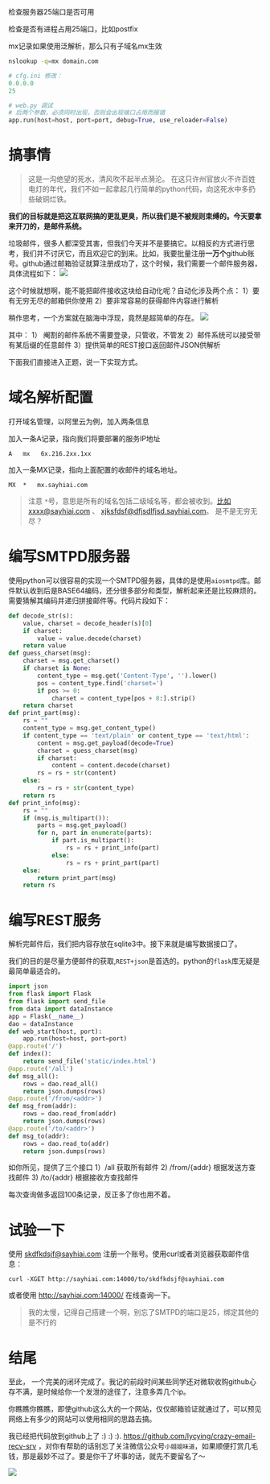 检查服务器25端口是否可用

检查是否有进程占用25端口，比如postfix

mx记录如果使用泛解析，那么只有子域名mx生效


```sh
nslookup -q=mx domain.com
```

```python
# cfg.ini 修改：
0.0.0.0
25

# web.py 调试
# 后两个参数，必须同时出现，否则会出现端口占用而报错
app.run(host=host, port=port, debug=True, use_reloader=False)
```

# 搞事情

>这是一沟绝望的死水，清风吹不起半点漪沦。 在这只许州官放火不许百姓电灯的年代，我们不如一起拿起几行简单的python代码，向这死水中多扔些破铜烂铁。

**我们的目标就是把这互联网搞的更乱更臭，所以我们是不被规则束缚的。今天要拿来开刀的，是邮件系统。**

垃圾邮件，很多人都深受其害，但我们今天并不是要搞它。以相反的方式进行思考，我们并不讨厌它，而且欢迎它的到来。比如，我要批量注册**一万个**github账号。github通过邮箱验证就算注册成功了，这个时候，我们需要一个邮件服务器，具体流程如下：
![](media/15338909023224.jpg)


这个时候就想啊，能不能把邮件接收这块给自动化呢？自动化涉及两个点：
1）要有无穷无尽的邮箱供你使用
2）要非常容易的获得邮件内容进行解析

稍作思考，一个方案就在脑海中浮现，竟然是超简单的存在。
![](media/15338909254129.jpg)

其中：
1） 阉割的邮件系统不需要登录，只管收，不管发
2）邮件系统可以接受带有某后缀的任意邮件
3）提供简单的REST接口返回邮件JSON供解析

下面我们直接进入正题，说一下实现方式。

# 域名解析配置
打开域名管理，以阿里云为例，加入两条信息

加入一条A记录，指向我们将要部署的服务IP地址
```
A	mx	 6x.216.2xx.1xx
```

加入一条MX记录，指向上面配置的收邮件的域名地址。
```
MX	*	mx.sayhiai.com
```

> 注意 `*`号，意思是所有的域名包括二级域名等，都会被收到。比如xxxx@sayhiai.com 、 xjksfdsf@dfjsdlfjsd.sayhiai.com。
> 是不是无穷无尽？

# 编写SMTPD服务器

使用python可以很容易的实现一个SMTPD服务器，具体的是使用`aiosmtpd`库。邮件默认收到后是BASE64编码，还分很多部分和类型，解析起来还是比较麻烦的。需要猜解其编码并递归拼接邮件等。代码片段如下：
```python
def decode_str(s):
    value, charset = decode_header(s)[0]
    if charset:
        value = value.decode(charset)
    return value
def guess_charset(msg):
    charset = msg.get_charset()
    if charset is None:
        content_type = msg.get('Content-Type', '').lower()
        pos = content_type.find('charset=')
        if pos >= 0:
            charset = content_type[pos + 8:].strip()
    return charset
def print_part(msg):
    rs = ""
    content_type = msg.get_content_type()
    if content_type == 'text/plain' or content_type == 'text/html':
        content = msg.get_payload(decode=True)
        charset = guess_charset(msg)
        if charset:
            content = content.decode(charset)
        rs = rs + str(content)
    else:
        rs = rs + str(content_type)
    return rs
def print_info(msg):
    rs = ""
    if (msg.is_multipart()):
        parts = msg.get_payload()
        for n, part in enumerate(parts):
            if part.is_multipart():
                rs = rs + print_info(part)
            else:
                rs = rs + print_part(part)
    else:
        return print_part(msg)
    return rs
```

# 编写REST服务

解析完邮件后，我们把内容存放在sqlite3中。接下来就是编写数据接口了。

我们的目的是尽量方便邮件的获取,`REST+json`是首选的。python的`flask`库无疑是最简单最适合的。

```python
import json
from flask import Flask
from flask import send_file
from data import dataInstance
app = Flask(__name__)
dao = dataInstance
def web_start(host, port):
    app.run(host=host, port=port)
@app.route('/')
def index():
    return send_file('static/index.html')
@app.route('/all')
def msg_all():
    rows = dao.read_all()
    return json.dumps(rows)
@app.route('/from/<addr>')
def msg_from(addr):
    rows = dao.read_from(addr)
    return json.dumps(rows)
@app.route('/to/<addr>')
def msg_to(addr):
    rows = dao.read_to(addr)
    return json.dumps(rows)
```
如你所见，提供了三个接口
1）/all  获取所有邮件
2) /from/{addr} 根据发送方查找邮件
3) /to/{addr} 根据接收方查找邮件

每次查询做多返回100条记录，反正多了你也用不着。

# 试验一下
使用 skdfkdsjf@sayhiai.com 注册一个账号。使用curl或者浏览器获取邮件信息：
```
curl -XGET http://sayhiai.com:14000/to/skdfkdsjf@sayhiai.com
```
或者使用 http://sayhiai.com:14000/ 在线查询一下。

> 我的太慢，记得自己搭建一个啊，别忘了SMTPD的端口是25，绑定其他的是不行的

# 结尾
至此， 一个完美的闭环完成了。我记的前段时间某些同学还对微软收购github心存不满，是时候给你一个发泄的途径了，注意多弄几个ip。

你瞧瞧你瞧瞧，即使github这么大的一个网站，仅仅邮箱验证就通过了，可以预见网络上有多少的网站可以使用相同的思路去搞。

我已经把代码放到github上了 :) :) :).   https://github.com/lycying/crazy-email-recv-srv ，对你有帮助的话别忘了关注微信公众号`小姐姐味道`，如果顺便打赏几毛钱，那是最妙不过了。要是你干了坏事的话，就先不要留名了～

![](media/qrcode_for_gh_183eb256f8af_1280.jpg)
